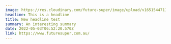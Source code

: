 ```yaml
---
image: https://res.cloudinary.com/future-super/image/upload/v1651544711/student-with-megaphone.png
headline: This is a headline
title: New headline test
summary: An interesting summary
date: 2022-05-03T06:52:20.570Z
link: https://www.futuresuper.com.au/
---
```

